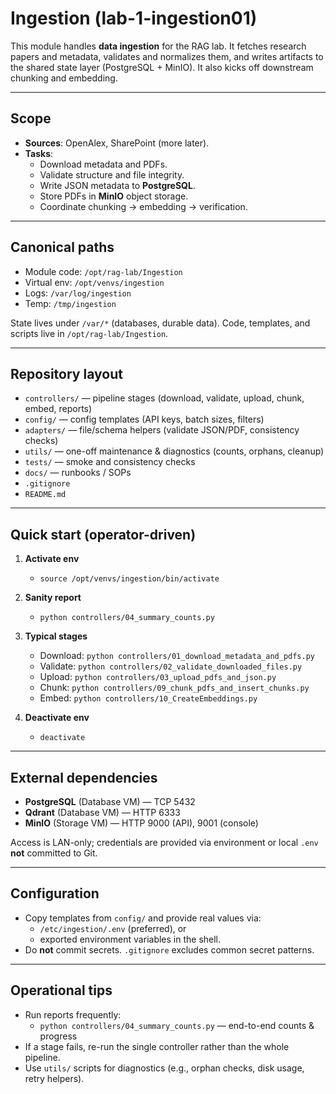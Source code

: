 # Ingestion (lab-1-ingestion01)

This module handles **data ingestion** for the RAG lab. It fetches research papers and metadata, validates and normalizes them, and writes artifacts to the shared state layer (PostgreSQL + MinIO). It also kicks off downstream chunking and embedding.

---

## Scope

- **Sources**: OpenAlex, SharePoint (more later).
- **Tasks**:
  - Download metadata and PDFs.
  - Validate structure and file integrity.
  - Write JSON metadata to **PostgreSQL**.
  - Store PDFs in **MinIO** object storage.
  - Coordinate chunking → embedding → verification.

---

## Canonical paths

- Module code: `/opt/rag-lab/Ingestion`
- Virtual env: `/opt/venvs/ingestion`
- Logs: `/var/log/ingestion`
- Temp: `/tmp/ingestion`

State lives under `/var/*` (databases, durable data). Code, templates, and scripts live in `/opt/rag-lab/Ingestion`.

---

## Repository layout

- `controllers/` — pipeline stages (download, validate, upload, chunk, embed, reports)
- `config/` — config templates (API keys, batch sizes, filters)
- `adapters/` — file/schema helpers (validate JSON/PDF, consistency checks)
- `utils/` — one-off maintenance & diagnostics (counts, orphans, cleanup)
- `tests/` — smoke and consistency checks
- `docs/` — runbooks / SOPs
- `.gitignore`
- `README.md`

---

## Quick start (operator-driven)

1. **Activate env**
    - `source /opt/venvs/ingestion/bin/activate`

2. **Sanity report**
    - `python controllers/04_summary_counts.py`

3. **Typical stages**
    - Download: `python controllers/01_download_metadata_and_pdfs.py`
    - Validate: `python controllers/02_validate_downloaded_files.py`
    - Upload:   `python controllers/03_upload_pdfs_and_json.py`
    - Chunk:    `python controllers/09_chunk_pdfs_and_insert_chunks.py`
    - Embed:    `python controllers/10_CreateEmbeddings.py`

4. **Deactivate env**
    - `deactivate`

---

## External dependencies

- **PostgreSQL** (Database VM) — TCP 5432
- **Qdrant** (Database VM) — HTTP 6333
- **MinIO** (Storage VM) — HTTP 9000 (API), 9001 (console)

Access is LAN-only; credentials are provided via environment or local `.env` **not** committed to Git.

---

## Configuration

- Copy templates from `config/` and provide real values via:
  - `/etc/ingestion/.env` (preferred), or
  - exported environment variables in the shell.
- Do **not** commit secrets. `.gitignore` excludes common secret patterns.

---

## Operational tips

- Run reports frequently:
  - `python controllers/04_summary_counts.py` — end-to-end counts & progress
- If a stage fails, re-run the single controller rather than the whole pipeline.
- Use `utils/` scripts for diagnostics (e.g., orphan checks, disk usage, retry helpers).

